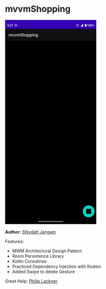 # mvvmShopping

<p float="middle">
    <img src="mvvmShopping.gif" width="300">
</p>

**Author:** [Shivdatt Jangam](https://www.linkedin.com/in/shivdatt-jangam-96b814254/)

Features:
- MWM Architectural Design Pattern
- Room Persistence Library
- Kotlin Coroutines
- Practiced Dependency Injection with Kodein
- Added Swipe to delete Gesture


Great Help:
[Philip Lackner](https://www.youtube.com/@PhilippLackner)
